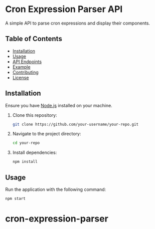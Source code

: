 # Cron Expression Parser API

A simple API to parse cron expressions and display their components.

## Table of Contents

- [Installation](#installation)
- [Usage](#usage)
- [API Endpoints](#api-endpoints)
- [Example](#example)
- [Contributing](#contributing)
- [License](#license)

## Installation

Ensure you have [Node.js](https://nodejs.org/) installed on your machine.

1. Clone this repository:

   ```bash
   git clone https://github.com/your-username/your-repo.git
   ```

2. Navigate to the project directory:

   ```bash
   cd your-repo
   ```

3. Install dependencies:

   ```bash
   npm install
   ```

## Usage

Run the application with the following command:

```bash
npm start
```
# cron-expression-parser
